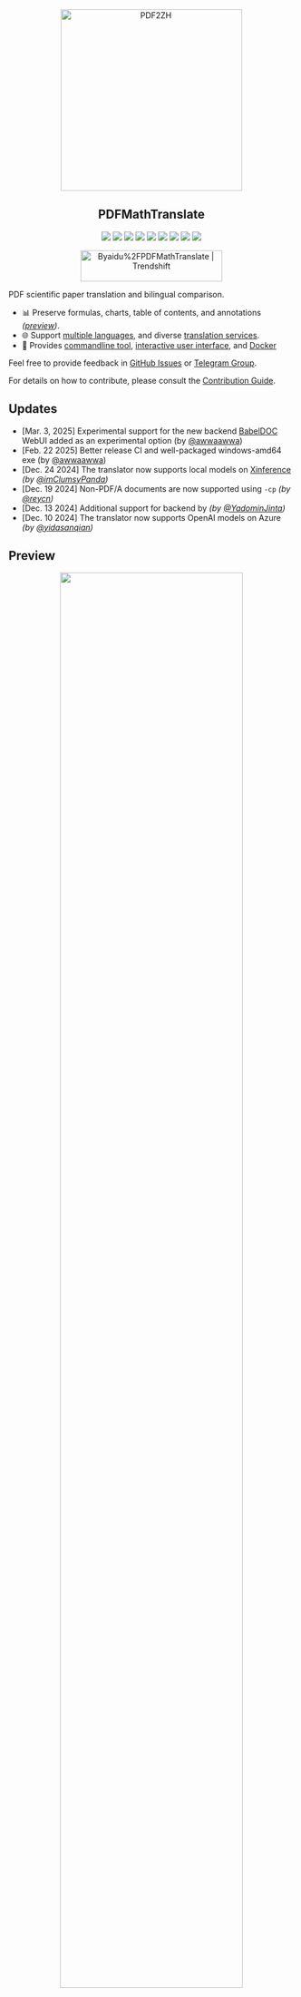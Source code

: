 <div align="center">

<img src="./docs/images/banner.png" width="320px"  alt="PDF2ZH"/>

<h2 id="title">PDFMathTranslate</h2>

<p>
  <!-- PyPI -->
  <a href="https://pypi.org/project/pdf2zh/">
    <img src="https://img.shields.io/pypi/v/pdf2zh"></a>
  <a href="https://pepy.tech/projects/pdf2zh">
    <img src="https://static.pepy.tech/badge/pdf2zh"></a>
  <a href="https://hub.docker.com/repository/docker/byaidu/pdf2zh">
    <img src="https://img.shields.io/docker/pulls/byaidu/pdf2zh"></a>
  <a href="https://gitcode.com/Byaidu/PDFMathTranslate/overview">
    <img src="https://gitcode.com/Byaidu/PDFMathTranslate/star/badge.svg"></a>
  <a href="https://huggingface.co/spaces/reycn/PDFMathTranslate-Docker">
    <img src="https://img.shields.io/badge/%F0%9F%A4%97-Online%20Demo-FF9E0D"></a>
  <a href="https://www.modelscope.cn/studios/AI-ModelScope/PDFMathTranslate">
    <img src="https://img.shields.io/badge/ModelScope-Demo-blue"></a>
  <a href="https://github.com/Byaidu/PDFMathTranslate/pulls">
    <img src="https://img.shields.io/badge/contributions-welcome-green"></a>
  <a href="https://t.me/+Z9_SgnxmsmA5NzBl">
    <img src="https://img.shields.io/badge/Telegram-2CA5E0?style=flat-squeare&logo=telegram&logoColor=white"></a>
  <!-- License -->
  <a href="./LICENSE">
    <img src="https://img.shields.io/github/license/Byaidu/PDFMathTranslate"></a>
</p>

<a href="https://trendshift.io/repositories/12424" target="_blank"><img src="https://trendshift.io/api/badge/repositories/12424" alt="Byaidu%2FPDFMathTranslate | Trendshift" style="width: 250px; height: 55px;" width="250" height="55"/></a>

</div>

PDF scientific paper translation and bilingual comparison.

- 📊 Preserve formulas, charts, table of contents, and annotations _([preview](#preview))_.
- 🌐 Support [multiple languages](#language), and diverse [translation services](#services).
- 🤖 Provides [commandline tool](#usage), [interactive user interface](#gui), and [Docker](#docker)

Feel free to provide feedback in [GitHub Issues](https://github.com/Byaidu/PDFMathTranslate/issues) or [Telegram Group](https://t.me/+Z9_SgnxmsmA5NzBl).

For details on how to contribute, please consult the [Contribution Guide](https://github.com/Byaidu/PDFMathTranslate/wiki/Contribution-Guide---%E8%B4%A1%E7%8C%AE%E6%8C%87%E5%8D%97).

<h2 id="updates">Updates</h2>

- [Mar. 3, 2025] Experimental support for the new backend [BabelDOC](https://github.com/funstory-ai/BabelDOC) WebUI added as an experimental option (by [@awwaawwa](https://github.com/awwaawwa))
- [Feb. 22 2025] Better release CI and well-packaged windows-amd64 exe (by [@awwaawwa](https://github.com/awwaawwa))
- [Dec. 24 2024] The translator now supports local models on [Xinference](https://github.com/xorbitsai/inference) _(by [@imClumsyPanda](https://github.com/imClumsyPanda))_
- [Dec. 19 2024] Non-PDF/A documents are now supported using `-cp` _(by [@reycn](https://github.com/reycn))_
- [Dec. 13 2024] Additional support for backend by _(by [@YadominJinta](https://github.com/YadominJinta))_
- [Dec. 10 2024] The translator now supports OpenAI models on Azure _(by [@yidasanqian](https://github.com/yidasanqian))_

<h2 id="preview">Preview</h2>

<div align="center">
<img src="./docs/images/preview.gif" width="80%"/>
</div>

<h2 id="demo">Online Service 🌟</h2>

You can try our application out using either of the following demos:

- [Public free service](https://pdf2zh.com/) online without installation _(recommended)_.
- [Immersive Translate - BabelDOC](https://app.immersivetranslate.com/babel-doc/) 1000 free pages per month. _(recommended)_
- [Demo hosted on HuggingFace](https://huggingface.co/spaces/reycn/PDFMathTranslate-Docker)
- [Demo hosted on ModelScope](https://www.modelscope.cn/studios/AI-ModelScope/PDFMathTranslate) without installation.

Note that the computing resources of the demo are limited, so please avoid abusing them.

<h2 id="install">Installation and Usage</h2>

### Methods

For different use cases, we provide distinct methods to use our program:

<details open>
  <summary>1. UV install</summary>
</details>

<details>
  <summary>2. Windows exe</summary>
</details>

<details>
  <summary>3. Graphic user interface</summary>
</details>

<details>
  <summary>4. Docker</summary>
</details>

<details>
  <summary>5. Zotero Plugin</summary>
</details>

<details>
  <summary>6. Commandline</summary>
</details>

> [!TIP]
>
> - If you're using Windows and cannot open the file after downloading, please install [vc_redist.x64.exe](https://aka.ms/vs/17/release/vc_redist.x64.exe) and try again.
>
> - If you cannot access Docker Hub, please try the image on [GitHub Container Registry](https://github.com/Byaidu/PDFMathTranslate/pkgs/container/pdfmathtranslate).
> ```bash
> docker pull ghcr.io/byaidu/pdfmathtranslate
> docker run -d -p 7860:7860 ghcr.io/byaidu/pdfmathtranslate
> ```

### Unable to install?

The present program needs an AI model(`wybxc/DocLayout-YOLO-DocStructBench-onnx`) before working and some users are not able to download due to network issues. If you have a problem with downloading this model, we provide a workaround using the following environment variable:

```shell
set HF_ENDPOINT=https://hf-mirror.com
```

For PowerShell user:

```shell
$env:HF_ENDPOINT = https://hf-mirror.com
```

If the solution does not work to you / you encountered other issues, please refer to [frequently asked questions](./docs/FAQ---常见问题.md).

<h2 id="usage">Advanced Options</h2>

Execute the translation command in the command line to generate the translated document `example-mono.pdf` and the bilingual document `example-dual.pdf` in the current working directory. Use Google as the default translation service. More support translation services can find [HERE](https://github.com/Byaidu/PDFMathTranslate/blob/main/docs/ADVANCED.md#services).

<img src="./docs/images/cmd.explained.png" width="580px"  alt="cmd"/>

In the following table, we list all advanced options for reference:

| Option         | Function                                                                                                      | Example                                        |
| -------------- | ------------------------------------------------------------------------------------------------------------- | ---------------------------------------------- |
| files          | Local files                                                                                                   | `pdf2zh ~/local.pdf`                           |
| links          | Online files                                                                                                  | `pdf2zh http://arxiv.org/paper.pdf`            |
| `-i`           | [Enter GUI](#gui)                                                                                             | `pdf2zh -i`                                    |
| `-p`           | [Partial document translation](https://github.com/Byaidu/PDFMathTranslate/blob/main/docs/ADVANCED.md#partial) | `pdf2zh example.pdf -p 1`                      |
| `-li`          | [Source language](https://github.com/Byaidu/PDFMathTranslate/blob/main/docs/ADVANCED.md#languages)            | `pdf2zh example.pdf -li en`                    |
| `-lo`          | [Target language](https://github.com/Byaidu/PDFMathTranslate/blob/main/docs/ADVANCED.md#languages)            | `pdf2zh example.pdf -lo zh`                    |
| `-s`           | [Translation service](https://github.com/Byaidu/PDFMathTranslate/blob/main/docs/ADVANCED.md#services)         | `pdf2zh example.pdf -s deepl`                  |
| `-t`           | [Multi-threads](https://github.com/Byaidu/PDFMathTranslate/blob/main/docs/ADVANCED.md#threads)                | `pdf2zh example.pdf -t 1`                      |
| `-o`           | Output dir                                                                                                    | `pdf2zh example.pdf -o output`                 |
| `-f`, `-c`     | [Exceptions](https://github.com/Byaidu/PDFMathTranslate/blob/main/docs/ADVANCED.md#exceptions)                | `pdf2zh example.pdf -f "(MS.*)"`               |
| `-cp`          | Compatibility Mode                                                                                            | `pdf2zh example.pdf --compatible`              |
| `--skip-subset-fonts` | [Skip font subset](https://github.com/Byaidu/PDFMathTranslate/blob/main/docs/ADVANCED.md#font-subset)  | `pdf2zh example.pdf --skip-subset-fonts`       |
| `--ignore-cache` | [Ignore translate cache](https://github.com/Byaidu/PDFMathTranslate/blob/main/docs/ADVANCED.md#cache)       | `pdf2zh example.pdf --ignore-cache`            |
| `--share`      | Public link                                                                                                   | `pdf2zh -i --share`                            |
| `--authorized` | [Authorization](https://github.com/Byaidu/PDFMathTranslate/blob/main/docs/ADVANCED.md#auth)                   | `pdf2zh -i --authorized users.txt [auth.html]` |
| `--prompt`     | [Custom Prompt](https://github.com/Byaidu/PDFMathTranslate/blob/main/docs/ADVANCED.md#prompt)                 | `pdf2zh --prompt [prompt.txt]`                 |
| `--onnx`       | [Use Custom DocLayout-YOLO ONNX model]                                                                        | `pdf2zh --onnx [onnx/model/path]`              |
| `--serverport` | [Use Custom WebUI port]                                                                                       | `pdf2zh --serverport 7860`                     |
| `--dir`        | [batch translate]                                                                                             | `pdf2zh --dir /path/to/translate/`             |
| `--config`     | [configuration file](https://github.com/Byaidu/PDFMathTranslate/blob/main/docs/ADVANCED.md#cofig)             | `pdf2zh --config /path/to/config/config.json`  |
| `--serverport` | [custom gradio server port]                                                                                   | `pdf2zh --serverport 7860`                     |
|`--babeldoc`| Use Experimental backend [BabelDOC](https://funstory-ai.github.io/BabelDOC/) to translate |`pdf2zh --babeldoc` -s openai example.pdf|

For detailed explanations, please refer to our document about [Advanced Usage](./docs/ADVANCED.md) for a full list of each option.

<h2 id="downstream">Secondary Development (APIs)</h2>

The current pdf2zh API is temporarily deprecated. The API will be provided again after [pdf2zh 2.0](https://github.com/Byaidu/PDFMathTranslate/issues/586) is released. For users who need programmatic access, please use the `babeldoc.high_level.async_translate` function of [BabelDOC](https://github.com/funstory-ai/BabelDOC).

This API being temporarily deprecated means: the relevant code will not be removed for now, but no technical support will be provided, and no bug fixes will be made.

> [!WARNING]
>
> pdf2zh 2.0 does not guarantee compatibility with versions prior to the v2.0.0 final release. Secondary development is not recommended. Please wait patiently for the API to stabilize.

<!-- For downstream applications, please refer to our document about [API Details](./docs/APIS.md) for futher information about:

- [Python API](./docs/APIS.md#api-python), how to use the program in other Python programs
- [HTTP API](./docs/APIS.md#api-http), how to communicate with a server with the program installed -->

<h2 id="langcode">Language Code</h2>

If you don't know what code to use to translate to the language you need, check out [this documentation](./docs/Language-Codes----语言代码.md)

<h2 id="todo">TODOs</h2>

- [ ] Parse layout with DocLayNet based models, [PaddleX](https://github.com/PaddlePaddle/PaddleX/blob/17cc27ac3842e7880ca4aad92358d3ef8555429a/paddlex/repo_apis/PaddleDetection_api/object_det/official_categories.py#L81), [PaperMage](https://github.com/allenai/papermage/blob/9cd4bb48cbedab45d0f7a455711438f1632abebe/README.md?plain=1#L102), [SAM2](https://github.com/facebookresearch/sam2)

- [ ] Fix page rotation, table of contents, format of lists

- [ ] Fix pixel formula in old papers

- [ ] Async retry except KeyboardInterrupt

- [ ] Knuth–Plass algorithm for western languages

- [ ] Support non-PDF/A files

- [ ] Plugins of [Zotero](https://github.com/zotero/zotero) and [Obsidian](https://github.com/obsidianmd/obsidian-releases)

<h2 id="acknowledgement">Acknowledgements</h2>

- [Immersive Translation](https://immersivetranslate.com) sponsors monthly Pro membership redemption codes for active contributors to this project, see details at: [CONTRIBUTOR_REWARD.md](https://github.com/funstory-ai/BabelDOC/blob/main/docs/CONTRIBUTOR_REWARD.md)

- New backend: [BabelDOC](https://github.com/funstory-ai/BabelDOC)

- Document merging: [PyMuPDF](https://github.com/pymupdf/PyMuPDF)

- Document parsing: [Pdfminer.six](https://github.com/pdfminer/pdfminer.six)

- Document extraction: [MinerU](https://github.com/opendatalab/MinerU)

- Document Preview: [Gradio PDF](https://github.com/freddyaboulton/gradio-pdf)

- Multi-threaded translation: [MathTranslate](https://github.com/SUSYUSTC/MathTranslate)

- Layout parsing: [DocLayout-YOLO](https://github.com/opendatalab/DocLayout-YOLO)

- Document standard: [PDF Explained](https://zxyle.github.io/PDF-Explained/), [PDF Cheat Sheets](https://pdfa.org/resource/pdf-cheat-sheets/)

- Multilingual Font: [Go Noto Universal](https://github.com/satbyy/go-noto-universal)

- [Asynchronize](https://github.com/multimeric/Asynchronize/tree/master?tab=readme-ov-file)

- [Rich logging with multiprocessing](https://github.com/SebastianGrans/Rich-multiprocess-logging/tree/main)

<h2 id="conduct">Before submit your code</h2>

We welcome the active participation of contributors to make pdf2zh better. Before you are ready to submit your code, please refer to our [Code of Conduct](./docs/CODE_OF_CONDUCT.md) and [Contribution Guide](./docs/Contribution-Guide---贡献指南.md).

<h2 id="contrib">Contributors</h2>

<a href="https://github.com/Byaidu/PDFMathTranslate/graphs/contributors">
  <img src="https://opencollective.com/PDFMathTranslate/contributors.svg?width=890&button=false" />
</a>

![Alt](https://repobeats.axiom.co/api/embed/dfa7583da5332a11468d686fbd29b92320a6a869.svg "Repobeats analytics image")

<h2 id="star_hist">Star History</h2>

<a href="https://star-history.com/#Byaidu/PDFMathTranslate&Date">
 <picture>
   <source media="(prefers-color-scheme: dark)" srcset="https://api.star-history.com/svg?repos=Byaidu/PDFMathTranslate&type=Date&theme=dark" />
   <source media="(prefers-color-scheme: light)" srcset="https://api.star-history.com/svg?repos=Byaidu/PDFMathTranslate&type=Date" />
   <img alt="Star History Chart" src="https://api.star-history.com/svg?repos=Byaidu/PDFMathTranslate&type=Date"/>
 </picture>
</a>
